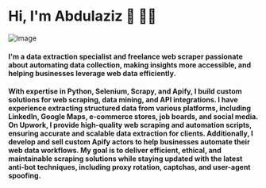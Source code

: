 # Hi, I'm Abdulaziz 👋 👨‍💻
![Image](https://github.com/user-attachments/assets/19848629-3174-45ea-bf70-fcc3c9796d37)
#### I'm a data extraction specialist and freelance web scraper passionate about automating data collection, making insights more accessible, and helping businesses leverage web data efficiently.

#### With expertise in Python, Selenium, Scrapy, and Apify, I build custom solutions for web scraping, data mining, and API integrations. I have experience extracting structured data from various platforms, including LinkedIn, Google Maps, e-commerce stores, job boards, and social media. On Upwork, I provide high-quality web scraping and automation scripts, ensuring accurate and scalable data extraction for clients. Additionally, I develop and sell custom Apify actors to help businesses automate their web data workflows. My goal is to deliver efficient, ethical, and maintainable scraping solutions while staying updated with the latest anti-bot techniques, including proxy rotation, captchas, and user-agent spoofing.
